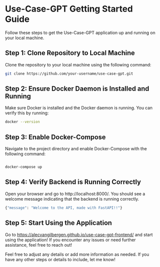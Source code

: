# Use-Case-GPT Getting Started Guide

Follow these steps to get the Use-Case-GPT application up and running on your local machine.

## Step 1: Clone Repository to Local Machine

Clone the repository to your local machine using the following command:

```bash
git clone https://github.com/your-username/use-case-gpt.git
```

## Step 2: Ensure Docker Daemon is Installed and Running
Make sure Docker is installed and the Docker daemon is running. You can verify this by running:
```bash
docker --version
```

## Step 3: Enable Docker-Compose
Navigate to the project directory and enable Docker-Compose with the following command:
```bash

docker-compose up

```

## Step 4: Verify Backend is Running Correctly
Open your browser and go to http://localhost:8000/. You should see a welcome message indicating that the backend is running correctly.
```bash	
{"message": "Welcome to the API, made with FastAPI!!"}
```

## Step 5: Start Using the Application
Go to https://alecvangilbergen.github.io/use-case-gpt-frontend/ and start using the application!
If you encounter any issues or need further assistance, feel free to reach out!


Feel free to adjust any details or add more information as needed. If you have any other steps or details to include, let me know!

